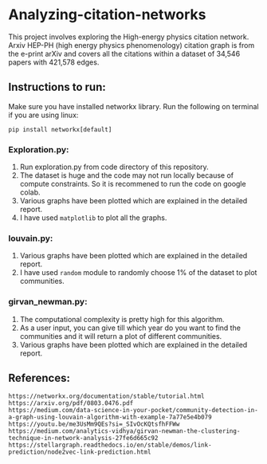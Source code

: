 # Analyzing-citation-networks
This project involves exploring the High-energy physics citation network. Arxiv HEP-PH (high energy physics phenomenology) citation graph is from the e-print arXiv and covers all the citations within a dataset of 34,546 papers with 421,578 edges.

## Instructions to run:

Make sure you have installed networkx library. Run the following on terminal if you are using linux:
```
pip install networkx[default]
```

### Exploration.py:
1) Run exploration.py from code directory of this repository.
2) The dataset is huge and the code may not run locally because of compute constraints. So it is recommened to run the code on google colab.
3) Various graphs have been plotted which are explained in the detailed report.
4) I have used ```matplotlib``` to plot all the graphs.

### louvain.py:
1) Various graphs have been plotted which are explained in the detailed report.
2) I have used ```random``` module to randomly choose 1% of the dataset to plot communities.

### girvan_newman.py:
1) The computational complexity is pretty high for this algorithm.
2) As a user input, you can give till which year do you want to find the communities and it will return a plot of different communities.
3) Various graphs have been plotted which are explained in the detailed report.

## References:

    https://networkx.org/documentation/stable/tutorial.html
    https://arxiv.org/pdf/0803.0476.pdf
    https://medium.com/data-science-in-your-pocket/community-detection-in-a-graph-using-louvain-algorithm-with-example-7a77e5e4b079
    https://youtu.be/me3UsMm9QEs?si=_SIvOcKQtsfhFFWw
    https://medium.com/analytics-vidhya/girvan-newman-the-clustering-technique-in-network-analysis-27fe6d665c92
    https://stellargraph.readthedocs.io/en/stable/demos/link-prediction/node2vec-link-prediction.html
